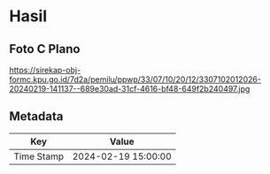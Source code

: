 # Hasil

## Foto C Plano

https://sirekap-obj-formc.kpu.go.id/7d2a/pemilu/ppwp/33/07/10/20/12/3307102012026-20240219-141137--689e30ad-31cf-4616-bf48-649f2b240497.jpg


## Metadata

| Key        | Value               |
| ---------- | ------------------- |
| Time Stamp | 2024-02-19 15:00:00 |



